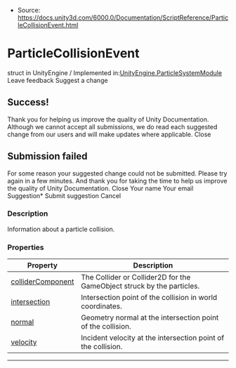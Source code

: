 * Source: https://docs.unity3d.com/6000.0/Documentation/ScriptReference/ParticleCollisionEvent.html

# ParticleCollisionEvent
struct in UnityEngine
/
Implemented in:[UnityEngine.ParticleSystemModule](https://docs.unity3d.com/6000.0/Documentation/ScriptReference/UnityEngine.ParticleSystemModule.html)
Leave feedback
Suggest a change
## Success!
Thank you for helping us improve the quality of Unity Documentation. Although we cannot accept all submissions, we do read each suggested change from our users and will make updates where applicable.
Close
## Submission failed
For some reason your suggested change could not be submitted. Please <a>try again</a> in a few minutes. And thank you for taking the time to help us improve the quality of Unity Documentation.
Close
Your name Your email Suggestion* Submit suggestion
Cancel
### Description
Information about a particle collision.
### Properties
Property | Description  
---|---  
[colliderComponent](https://docs.unity3d.com/6000.0/Documentation/ScriptReference/ParticleCollisionEvent-colliderComponent.html) | The Collider or Collider2D for the GameObject struck by the particles.  
[intersection](https://docs.unity3d.com/6000.0/Documentation/ScriptReference/ParticleCollisionEvent-intersection.html) | Intersection point of the collision in world coordinates.  
[normal](https://docs.unity3d.com/6000.0/Documentation/ScriptReference/ParticleCollisionEvent-normal.html) | Geometry normal at the intersection point of the collision.  
[velocity](https://docs.unity3d.com/6000.0/Documentation/ScriptReference/ParticleCollisionEvent-velocity.html) | Incident velocity at the intersection point of the collision.  
* * *
